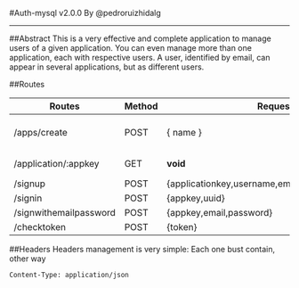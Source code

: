 #Auth-mysql v2.0.0
By @pedroruizhidalg

---

##Abstract
This is a very effective and complete application to manage users of a given application. You can even manage more than one application, each with respective users. A user, identified by email, can appear in several applications, but as different users.

##Routes

| Routes        | Method | Request                | Successfull result     |
|---------------|--------|------------------------|------------------------|
|/apps/create   | POST   | { name }               | {apikey: apiKey, expiration_time, active:true, affectedRows : newApp.affectedRows} |
|/application/:appkey | GET | **void**  | **if app is active:** {apikey,name,create_time,end_time,active} |
|/signup        | POST   | {applicationkey,username,email,password,enddate} | {uuid,token} |
|/signin        | POST   | {appkey,uuid}          | {uuid,token}            |
|/signwithemailpassword | POST | {appkey,email,password} | {uuid,token} |
|/checktoken | POST | {token} | {checktoken: true} |

##Headers
Headers management is very simple: Each one bust contain, other way 
~~~
Content-Type: application/json
~~~
